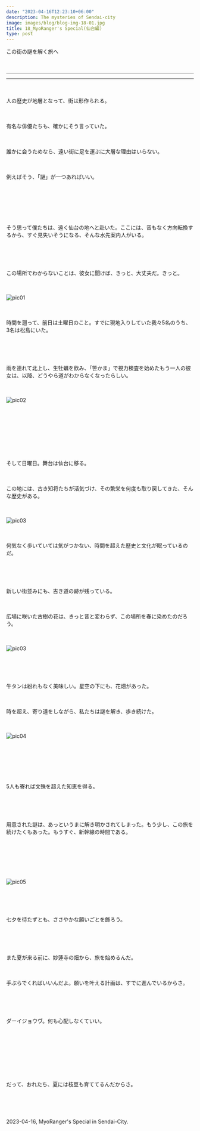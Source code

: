 ```yaml
---
date: "2023-04-16T12:23:10+06:00"
description: The mysteries of Sendai-city
image: images/blog/blog-img-18-01.jpg
title: 18_MyoRanger's Special(仙台編)
type: post
---
```



この街の謎を解く旅へ

　

------
------

　

人の歴史が地層となって、街は形作られる。

　

有名な俳優たちも、確かにそう言っていた。

　

誰かに会うためなら、遠い街に足を運ぶに大層な理由はいらない。

　

例えばそう、「謎」が一つあればいい。

　


　


　



そう思って僕たちは、遠く仙台の地へと赴いた。ここには、音もなく方向転換するから、すぐ見失いそうになる、そんな水先案内人がいる。


　


　



この場所でわからないことは、彼女に聞けば、きっと、大丈夫だ。きっと。

　

![pic01](https://mrunadon.github.io/caffeproject/images/blog/blog-img-18-05.jpg)

　


時間を遡って、前日は土曜日のこと。すでに現地入りしていた我々5名のうち、3名は松島にいた。

　

　

雨を連れて北上し、生牡蠣を飲み、「笹かま」で視力検査を始めたもう一人の彼女は、以降、どうやら道がわからなくなったらしい。

　

![pic02](https://mrunadon.github.io/caffeproject/images/blog/blog-img-18-04.jpg)

　

　


　



　

そして日曜日。舞台は仙台に移る。

　

この地には、古き知将たちが活気づけ、その繁栄を何度も取り戻してきた、そんな歴史がある。

　

![pic03](https://mrunadon.github.io/caffeproject/images/blog/blog-img-18-02.jpg)

　　

何気なく歩いていては気がつかない、時間を超えた歴史と文化が眠っているのだ。

　

　

新しい街並みにも、古き道の跡が残っている。

　

広場に咲いた古樹の花は、きっと昔と変わらず、この場所を春に染めたのだろう。

　

![pic03](https://mrunadon.github.io/caffeproject/images/blog/blog-img-18-06.jpg)

　

　

牛タンは紛れもなく美味しい。星空の下にも、花畑があった。

　

時を超え、寄り道をしながら、私たちは謎を解き、歩き続けた。

　

![pic04](https://mrunadon.github.io/caffeproject/images/blog/blog-img-18-03.jpg)

　


　


　


5人も寄れば文殊を超えた知恵を得る。


　


　

用意された謎は、あっというまに解き明かされてしまった。もう少し、この旅を続けたくもあった。もうすぐ、新幹線の時間である。

　

　


　


![pic05](https://mrunadon.github.io/caffeproject/images/blog/blog-img-18-07.jpg)

　

　

七夕を待たずとも、ささやかな願いごとを飾ろう。

　


　

また夏が来る前に、妙蓮寺の畑から、旅を始めるんだ。

　


手ぶらでくればいいんだよ。願いを叶える計画は、すでに進んでいるからさ。

　


　

ダーイジョウヴ。何も心配しなくていい。

　


　


　


　

だって、おれたち、夏には枝豆も育ててるんだからさ。

　


　

2023-04-16, MyoRanger's Special in Sendai-City.
